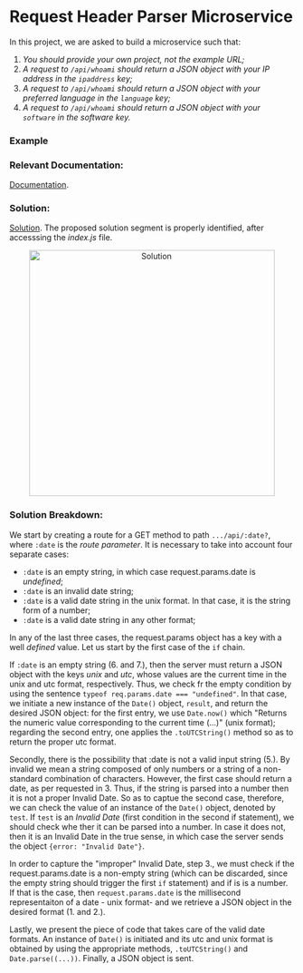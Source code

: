 # Request Header Parser Microservice

In this project, we are asked to build a microservice such that:

1. *You should provide your own project, not the example URL;*
2. *A request to `/api/whoami` should return a JSON object with your IP address in the `ipaddress` key;*
3. *A request to `/api/whoami` should return a JSON object with your preferred language in the `language` key;*
4. *A request to `/api/whoami` should return a JSON object with your `software` in the software key.*

### Example

### Relevant Documentation:

[Documentation](https://developer.mozilla.org/en-US/docs/Web/JavaScript/Reference/Global_Objects/Date).

### Solution:

[Solution](https://replit.com/join/leuyabzstx-minip). The proposed solution segment is properly identified, after accesssing the *index.js* file.

<p align="center" width="100%"><img width="434" alt="Solution" src="https://user-images.githubusercontent.com/73555298/188279004-5905db6a-1037-4432-95b6-f859ea21cb79.png">
  </p>

### Solution Breakdown:

We start by creating a route for a GET method to path `.../api/:date?`, where `:date` is the *route parameter*. It is necessary to take into account four separate cases:

- `:date` is an empty string, in which case request.params.date is *undefined*;
- `:date` is an invalid date string;
- `:date` is a valid date string in the unix format. In that case, it is the string form of a number;
- `:date` is a valid date string in any other format;

In any of the last three cases, the request.params object has a key with a well *defined* value. Let us start by the first case of the `if` chain.

If `:date` is an empty string (6. and 7.), then the server must return a JSON object with the keys *unix* and *utc*, whose values are the current time in the unix and utc format, respectively. Thus, we check fr the empty condition by using the sentence `typeof req.params.date === "undefined"`. In that case, we initiate a new instance of the `Date()` object, `result`, and return the desired JSON object: for the first entry, we use `Date.now()` which "Returns the numeric value corresponding to the current time (...)" (unix format); regarding the second entry, one applies the `.toUTCString()` method so as to return the proper utc format.

Secondly, there is the possibility that :date is not a valid input string (5.). By invalid we mean a string composed of only numbers or a string of a non-standard combination of characters. However, the first case should return a date, as per requested in 3. Thus, if the string is parsed into a number then it is not a proper Invalid Date. So as to captue the second case, therefore, we can check the value of an instance of the `Date()` object, denoted by `test`. If `test` is an *Invalid Date* (first condition in the second if statement), we should check whe ther it can be parsed into a number. In case it does not, then it is an Invalid Date in the true sense, in which case the server sends the object `{error: "Invalid Date"}`.

In order to capture the "improper" Invalid Date, step 3., we must check if the request.params.date is a non-empty string (which can be discarded, since the empty string should trigger the first `if` statement) and if is is a number. If that is the case, then `request.params.date` is the millisecond representaiton of a date - unix format- and we retrieve a JSON object in the desired format (1. and 2.).

Lastly, we present the piece of code that takes care of the valid date formats. An instance of `Date()` is initiated and its utc and unix format is obtained by using the appropriate methods, `.toUTCString()` and `Date.parse((...))`. Finally, a JSON object is sent.
